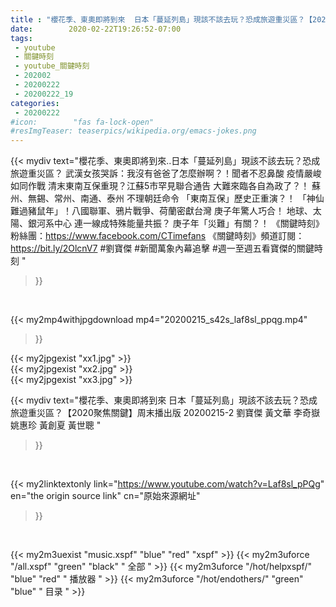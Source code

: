 ```yaml
---
title : "櫻花季、東奧即將到來  日本「蔓延列島」現該不該去玩？恐成旅遊重災區？【2020聚焦關鍵】周末播出版 20200215-2 劉寶傑 黃文華 李奇嶽 姚惠珍 黃創夏 黃世聰 "
date:        2020-02-22T19:26:52-07:00
tags:
 - youtube
 - 關鍵時刻
 - youtube_關鍵時刻
 - 202002
 - 20200222
 - 20200222_19
categories:
 - 20200222
#icon:        "fas fa-lock-open"
#resImgTeaser: teaserpics/wikipedia.org/emacs-jokes.png
---
```


{{< mydiv text="櫻花季、東奧即將到來..日本「蔓延列島」現該不該去玩？恐成旅遊重災區？ 武漢女孩哭訴：我沒有爸爸了怎麼辦啊？！聞者不忍鼻酸 疫情嚴峻如同作戰 清末東南互保重現？江蘇5市罕見聯合通告 大難來臨各自為政了？！ 蘇州、無錫、常州、南通、泰州 不理朝廷命令 「東南互保」歷史正重演？！ 「神仙難過豬鼠年」！八國聯軍、鴉片戰爭、荷蘭密獻台灣 庚子年驚人巧合！ 地球、太陽、銀河系中心 連一線成特殊能量共振？ 庚子年「災難」有關？！  《關鍵時刻》粉絲團：https://www.facebook.com/CTimefans 《關鍵時刻》頻道訂閱：https://bit.ly/2OlcnV7  #劉寶傑 #新聞萬象內幕追擊 #週一至週五看寶傑的關鍵時刻 "
>}}
<br>


{{< my2mp4withjpgdownload mp4="20200215_s42s_laf8sl_ppqg.mp4"
>}}

{{< my2jpgexist "xx1.jpg" >}}<br>
{{< my2jpgexist "xx2.jpg" >}}<br>
{{< my2jpgexist "xx3.jpg" >}}<br>



{{< mydiv text="櫻花季、東奧即將到來  日本「蔓延列島」現該不該去玩？恐成旅遊重災區？【2020聚焦關鍵】周末播出版 20200215-2 劉寶傑 黃文華 李奇嶽 姚惠珍 黃創夏 黃世聰 "
>}}
<br>

{{< my2linktextonly link="https://www.youtube.com/watch?v=Laf8sl_pPQg"
en="the origin source link" cn="原始來源網址"
>}}


<br>

{{< my2m3uexist "music.xspf"        "blue"   "red"    "xspf" >}} {{< my2m3uforce "/all.xspf"         "green"  "black"  " 全部 " >}} {{< my2m3uforce "/hot/helpxspf/"    "blue"   "red"    " 播放器 " >}} {{< my2m3uforce "/hot/endothers/"   "green"  "blue"   " 目录 " >}} 
